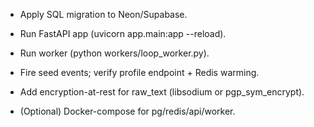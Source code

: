  - Apply SQL migration to Neon/Supabase.

 - Run FastAPI app (uvicorn app.main:app --reload).

 - Run worker (python workers/loop_worker.py).

 - Fire seed events; verify profile endpoint + Redis warming.

 - Add encryption-at-rest for raw_text (libsodium or pgp_sym_encrypt).

 - (Optional) Docker-compose for pg/redis/api/worker.
